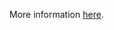More information [here](https://docs.prismacloud.io/en/enterprise-edition/policy-reference/kubernetes-policies/kubernetes-policy-index/ensure-that-the-rotate-certificates-argument-is-not-set-to-false).

